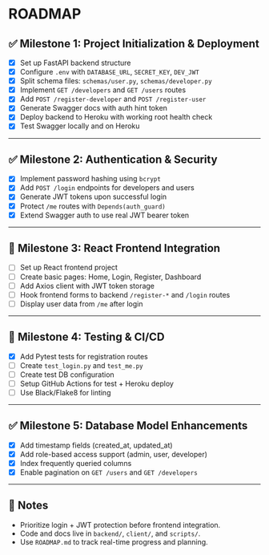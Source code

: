 # ROADMAP

## ✅ Milestone 1: Project Initialization & Deployment

- [x] Set up FastAPI backend structure
- [x] Configure `.env` with `DATABASE_URL`, `SECRET_KEY`, `DEV_JWT`
- [x] Split schema files: `schemas/user.py`, `schemas/developer.py`
- [x] Implement `GET /developers` and `GET /users` routes
- [x] Add `POST /register-developer` and `POST /register-user`
- [x] Generate Swagger docs with auth hint token
- [x] Deploy backend to Heroku with working root health check
- [x] Test Swagger locally and on Heroku

---

## ✅ Milestone 2: Authentication & Security

- [x] Implement password hashing using `bcrypt`
- [x] Add `POST /login` endpoints for developers and users
- [x] Generate JWT tokens upon successful login
- [x] Protect `/me` routes with `Depends(auth_guard)`
- [x] Extend Swagger auth to use real JWT bearer token

---

## 🚧 Milestone 3: React Frontend Integration

- [ ] Set up React frontend project
- [ ] Create basic pages: Home, Login, Register, Dashboard
- [ ] Add Axios client with JWT token storage
- [ ] Hook frontend forms to backend `/register-*` and `/login` routes
- [ ] Display user data from `/me` after login

---

## 🚧 Milestone 4: Testing & CI/CD

- [x] Add Pytest tests for registration routes
- [ ] Create `test_login.py` and `test_me.py`
- [ ] Create test DB configuration
- [ ] Setup GitHub Actions for test + Heroku deploy
- [ ] Use Black/Flake8 for linting

---

## ✅ Milestone 5: Database Model Enhancements

- [x] Add timestamp fields (created_at, updated_at)
- [x] Add role-based access support (admin, user, developer)
- [x] Index frequently queried columns
- [x] Enable pagination on `GET /users` and `GET /developers`

---

## 📘 Notes

- Prioritize login + JWT protection before frontend integration.
- Code and docs live in `backend/`, `client/`, and `scripts/`.
- Use `ROADMAP.md` to track real-time progress and planning.
